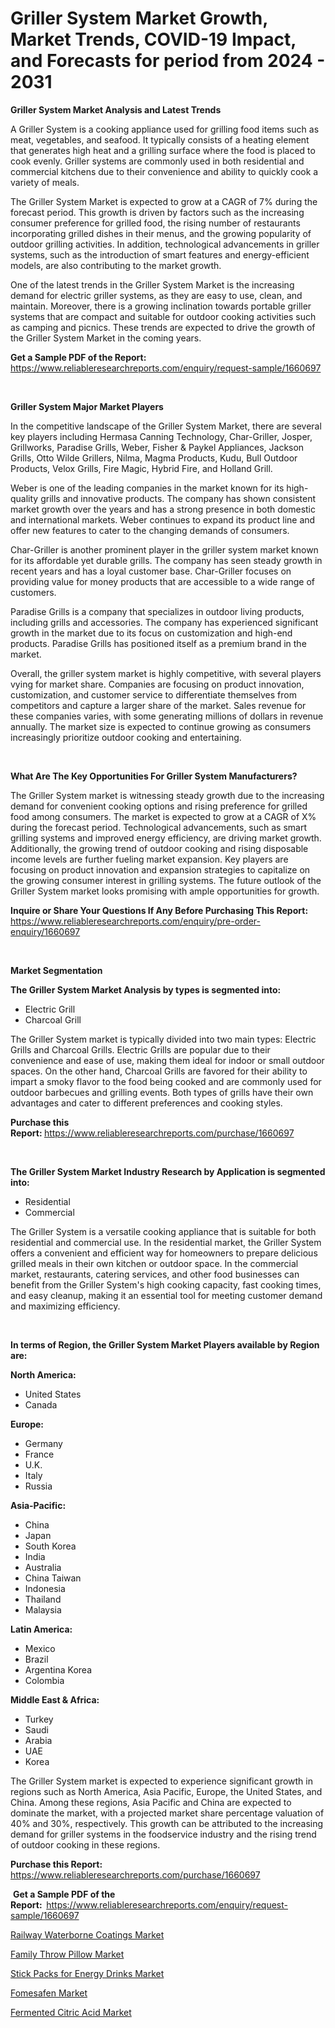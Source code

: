 <p><h1>Griller System Market Growth, Market Trends, COVID-19 Impact, and Forecasts for period from 2024 - 2031</h1></p><p><strong>Griller System Market Analysis and Latest Trends</strong></p>
<p><p>A Griller System is a cooking appliance used for grilling food items such as meat, vegetables, and seafood. It typically consists of a heating element that generates high heat and a grilling surface where the food is placed to cook evenly. Griller systems are commonly used in both residential and commercial kitchens due to their convenience and ability to quickly cook a variety of meals.</p><p>The Griller System Market is expected to grow at a CAGR of 7% during the forecast period. This growth is driven by factors such as the increasing consumer preference for grilled food, the rising number of restaurants incorporating grilled dishes in their menus, and the growing popularity of outdoor grilling activities. In addition, technological advancements in griller systems, such as the introduction of smart features and energy-efficient models, are also contributing to the market growth.</p><p>One of the latest trends in the Griller System Market is the increasing demand for electric griller systems, as they are easy to use, clean, and maintain. Moreover, there is a growing inclination towards portable griller systems that are compact and suitable for outdoor cooking activities such as camping and picnics. These trends are expected to drive the growth of the Griller System Market in the coming years.</p></p>
<p><strong>Get a Sample PDF of the Report:&nbsp;</strong> <a href="https://www.reliableresearchreports.com/enquiry/request-sample/1660697">https://www.reliableresearchreports.com/enquiry/request-sample/1660697</a></p>
<p>&nbsp;</p>
<p><strong>Griller System Major Market Players</strong></p>
<p><p>In the competitive landscape of the Griller System Market, there are several key players including Hermasa Canning Technology, Char-Griller, Josper, Grillworks, Paradise Grills, Weber, Fisher & Paykel Appliances, Jackson Grills, Otto Wilde Grillers, Nilma, Magma Products, Kudu, Bull Outdoor Products, Velox Grills, Fire Magic, Hybrid Fire, and Holland Grill.</p><p>Weber is one of the leading companies in the market known for its high-quality grills and innovative products. The company has shown consistent market growth over the years and has a strong presence in both domestic and international markets. Weber continues to expand its product line and offer new features to cater to the changing demands of consumers.</p><p>Char-Griller is another prominent player in the griller system market known for its affordable yet durable grills. The company has seen steady growth in recent years and has a loyal customer base. Char-Griller focuses on providing value for money products that are accessible to a wide range of customers.</p><p>Paradise Grills is a company that specializes in outdoor living products, including grills and accessories. The company has experienced significant growth in the market due to its focus on customization and high-end products. Paradise Grills has positioned itself as a premium brand in the market.</p><p>Overall, the griller system market is highly competitive, with several players vying for market share. Companies are focusing on product innovation, customization, and customer service to differentiate themselves from competitors and capture a larger share of the market. Sales revenue for these companies varies, with some generating millions of dollars in revenue annually. The market size is expected to continue growing as consumers increasingly prioritize outdoor cooking and entertaining.</p></p>
<p>&nbsp;</p>
<p><strong>What Are The Key Opportunities For Griller System Manufacturers?</strong></p>
<p><p>The Griller System market is witnessing steady growth due to the increasing demand for convenient cooking options and rising preference for grilled food among consumers. The market is expected to grow at a CAGR of X% during the forecast period. Technological advancements, such as smart grilling systems and improved energy efficiency, are driving market growth. Additionally, the growing trend of outdoor cooking and rising disposable income levels are further fueling market expansion. Key players are focusing on product innovation and expansion strategies to capitalize on the growing consumer interest in grilling systems. The future outlook of the Griller System market looks promising with ample opportunities for growth.</p></p>
<p><strong>Inquire or Share Your Questions If Any Before Purchasing This Report:</strong> <a href="https://www.reliableresearchreports.com/enquiry/pre-order-enquiry/1660697">https://www.reliableresearchreports.com/enquiry/pre-order-enquiry/1660697</a></p>
<p>&nbsp;</p>
<p><strong>Market Segmentation</strong></p>
<p><strong>The Griller System Market Analysis by types is segmented into:</strong></p>
<p><ul><li>Electric Grill</li><li>Charcoal Grill</li></ul></p>
<p><p>The Griller System market is typically divided into two main types: Electric Grills and Charcoal Grills. Electric Grills are popular due to their convenience and ease of use, making them ideal for indoor or small outdoor spaces. On the other hand, Charcoal Grills are favored for their ability to impart a smoky flavor to the food being cooked and are commonly used for outdoor barbecues and grilling events. Both types of grills have their own advantages and cater to different preferences and cooking styles.</p></p>
<p><strong>Purchase this Report:&nbsp;</strong><a href="https://www.reliableresearchreports.com/purchase/1660697">https://www.reliableresearchreports.com/purchase/1660697</a></p>
<p>&nbsp;</p>
<p><strong>The Griller System Market Industry Research by Application is segmented into:</strong></p>
<p><ul><li>Residential</li><li>Commercial</li></ul></p>
<p><p>The Griller System is a versatile cooking appliance that is suitable for both residential and commercial use. In the residential market, the Griller System offers a convenient and efficient way for homeowners to prepare delicious grilled meals in their own kitchen or outdoor space. In the commercial market, restaurants, catering services, and other food businesses can benefit from the Griller System's high cooking capacity, fast cooking times, and easy cleanup, making it an essential tool for meeting customer demand and maximizing efficiency.</p></p>
<p>&nbsp;</p>
<p><strong>In terms of Region, the Griller System Market Players available by Region are:</strong></p>
<p>
    <p> <strong> North America: </strong>
        <ul>
            <li>United States</li>
            <li>Canada</li>
        </ul>
        </p> 
    <p> <strong> Europe: </strong>
        <ul>
            <li>Germany</li>
            <li>France</li>
            <li>U.K.</li>
            <li>Italy</li>
            <li>Russia</li>
        </ul>
        </p> 
    <p> <strong> Asia-Pacific: </strong>
        <ul>
            <li>China</li>
            <li>Japan</li>
            <li>South Korea</li>
            <li>India</li>
            <li>Australia</li>
            <li>China Taiwan</li>
            <li>Indonesia</li>
            <li>Thailand</li>
            <li>Malaysia</li>
        </ul>
        </p> 
    <p> <strong> Latin America: </strong>
        <ul>
            <li>Mexico</li>
            <li>Brazil</li>
            <li>Argentina Korea</li>
            <li>Colombia</li>
        </ul>
        </p> 
    <p> <strong> Middle East & Africa: </strong>
        <ul>
            <li>Turkey</li>
            <li>Saudi</li>
            <li>Arabia</li>
            <li>UAE</li>
            <li>Korea</li>
        </ul>
    </p>
    </p>
<p><p>The Griller System market is expected to experience significant growth in regions such as North America, Asia Pacific, Europe, the United States, and China. Among these regions, Asia Pacific and China are expected to dominate the market, with a projected market share percentage valuation of 40% and 30%, respectively. This growth can be attributed to the increasing demand for griller systems in the foodservice industry and the rising trend of outdoor cooking in these regions.</p></p>
<p><strong>Purchase this Report: </strong><a href="https://www.reliableresearchreports.com/purchase/1660697">https://www.reliableresearchreports.com/purchase/1660697</a></p>
<p>&nbsp;<strong>Get a Sample PDF of the Report:&nbsp;&nbsp;</strong><a href="https://www.reliableresearchreports.com/enquiry/request-sample/1660697">https://www.reliableresearchreports.com/enquiry/request-sample/1660697</a></p>
<p><strong></strong></p>
<p><p><a href="https://iodized-pantydraco-05c.notion.site/Railway-Waterborne-Coatings-Market-Size-Growth-and-Forecast-from-2024-2031-7f026d8686df4d14883f40411da6d778">Railway Waterborne Coatings Market</a></p><p><a href="https://view.publitas.com/reportprime-1/family-throw-pillow-market-size-growing-and-forecasted-for-period-from-2024-2031-and-provides-complete-market-analysis-of-this-market/">Family Throw Pillow Market</a></p><p><a href="https://noble-drawer-34c.notion.site/Global-Stick-Packs-for-Energy-Drinks-Market-Size-and-Market-Trends-Insights-and-Projections-from-20-9047e8d211e74875ad76360a18662fe1">Stick Packs for Energy Drinks Market</a></p><p><a href="https://view.publitas.com/reportprime-1/fomesafen-market-size-evaluating-its-market-trends-growth-and-projections-2024-2031/">Fomesafen Market</a></p><p><a href="https://three-jumbo-f6d.notion.site/Fermented-Citric-Acid-Market-Provides-Detailed-Segmentation-of-this-Market-based-on-Type-Applicatio-2009d847a747434095cd517aff123de5">Fermented Citric Acid Market</a></p></p>
